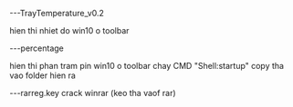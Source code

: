 ---TrayTemperature_v0.2

hien thi nhiet do win10 o toolbar


---percentage

hien thi phan tram pin win10 o toolbar
chay CMD "Shell:startup"
copy tha vao folder hien ra

---rarreg.key
crack winrar (keo tha vaof rar)
